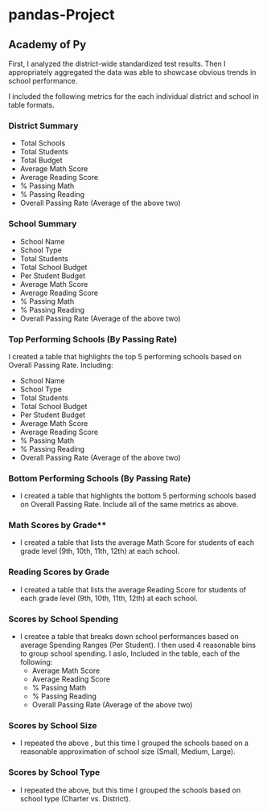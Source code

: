 # pandas-Project  

 

## Academy of Py


First, I analyzed the district-wide standardized test results. Then I appropriately aggregated the data was able to showcase obvious trends in school performance.

I included the following metrics for the each individual district and school in table formats.

### District Summary


  * Total Schools
  * Total Students
  * Total Budget
  * Average Math Score
  * Average Reading Score
  * % Passing Math
  * % Passing Reading
  * Overall Passing Rate (Average of the above two)

### School Summary


  * School Name
  * School Type
  * Total Students
  * Total School Budget
  * Per Student Budget
  * Average Math Score
  * Average Reading Score
  * % Passing Math
  * % Passing Reading
  * Overall Passing Rate (Average of the above two)

### Top Performing Schools (By Passing Rate)

I created a table that highlights the top 5 performing schools based on Overall Passing Rate. Including:
  * School Name
  * School Type
  * Total Students
  * Total School Budget
  * Per Student Budget
  * Average Math Score
  * Average Reading Score
  * % Passing Math
  * % Passing Reading
  * Overall Passing Rate (Average of the above two)

### Bottom Performing Schools (By Passing Rate)

* I created a table that highlights the bottom 5 performing schools based on Overall Passing Rate. Include all of the same metrics as above.

### Math Scores by Grade\*\*

* I created a table that lists the average Math Score for students of each grade level (9th, 10th, 11th, 12th) at each school.

### Reading Scores by Grade

* I created a table that lists the average Reading Score for students of each grade level (9th, 10th, 11th, 12th) at each school.

### Scores by School Spending

* I createe a table that breaks down school performances based on average Spending Ranges (Per Student). I then used 4 reasonable bins to group school spending. I aslo, Included in the table, each of the following:
  * Average Math Score
  * Average Reading Score
  * % Passing Math
  * % Passing Reading
  * Overall Passing Rate (Average of the above two)

### Scores by School Size

* I repeated the above , but this time I grouped the schools based on a reasonable approximation of school size (Small, Medium, Large).

### Scores by School Type

* I repeated the above, but this time I grouped the schools based on school type (Charter vs. District).  

